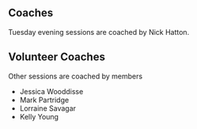 Coaches
---
Tuesday evening sessions are coached by Nick Hatton.

Volunteer Coaches
---
Other sessions are coached by members

- Jessica Wooddisse
- Mark Partridge
- Lorraine Savagar
- Kelly Young
